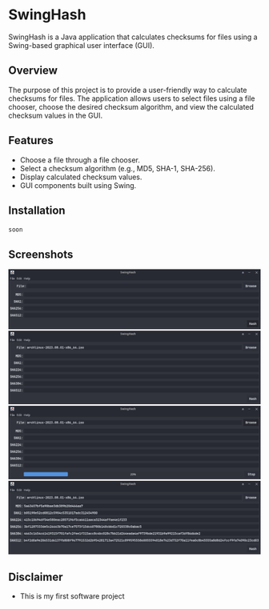 # SwingHash

SwingHash is a Java application that calculates checksums for files using a Swing-based graphical user interface (GUI).

## Overview

The purpose of this project is to provide a user-friendly way to calculate checksums for files. The application allows users to select files using a file chooser, choose the desired checksum algorithm, and view the calculated checksum values in the GUI.


## Features

- Choose a file through a file chooser.
- Select a checksum algorithm (e.g., MD5, SHA-1, SHA-256).
- Display calculated checksum values.
- GUI components built using Swing.

## Installation
    soon

## Screenshots

![Screenshot 1](screenshots/screenshot1.png)
![Screenshot 2](screenshots/screenshot2.png)
![Screenshot 3](screenshots/screenshot3.png)
![Screenshot 4](screenshots/screenshot4.png)

## Disclaimer

- This is my first software project